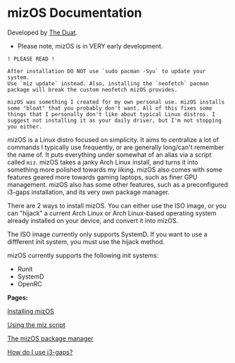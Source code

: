 # mizOS Documentation
Developed by [The Duat](https://theduat.neocities.org).

- Please note, mizOS is in VERY early development.

```
! PLEASE READ ! 

After installation DO NOT use `sudo pacman -Syu` to update your system.
Use `miz update` instead. Also, installing the `neofetch` pacman 
package will break the custom neofetch mizOS provides.

mizOS was something I created for my own personal use. mizOS installs
some "bloat" that you probably don't want. All of this fixes some
things that I personally don't like about typical Linux distros. I
suggest not installing it as your daily driver, but I'm not stopping
you either.
```


mizOS is a Linux distro focused on simplicity. It aims to centralize a lot of commands I typically use frequently, or are generally long/can't remember the name of. It puts everything under somewhat of an alias via a script called `miz`. mizOS takes a janky Arch Linux install, and turns it into something more polished towards my liking. mizOS also comes with some features geared more towards gaming laptops, such as finer GPU management. mizOS also has some other features, such as a preconfigured i3-gaps installation, and its very own package manager.

There are 2 ways to install mizOS. You can either use the ISO image, or you can "hijack" a current Arch Linux or Arch Linux-based operating system already installed on your device, and convert it into mizOS.

The ISO image currently only supports SystemD. If you want to use a diffferent init system, you must use the hijack method. 

mizOS currently supports the following init systems:
- Runit
- SystemD
- OpenRC


**Pages:**

[Installing mizOS](https://github.com/Mizosu97/mizOS/blob/main/pages/install.md)

[Using the miz script](https://github.com/Mizosu97/mizOS/blob/main/pages/miz.md)

[The mizOS package manager](https://github.com/Mizosu97/mizOS/blob/main/pages/pkg.md)

[How do I use i3-gaps?](https://github.com/Mizosu97/mizOS/blob/main/pages/i3.md)


